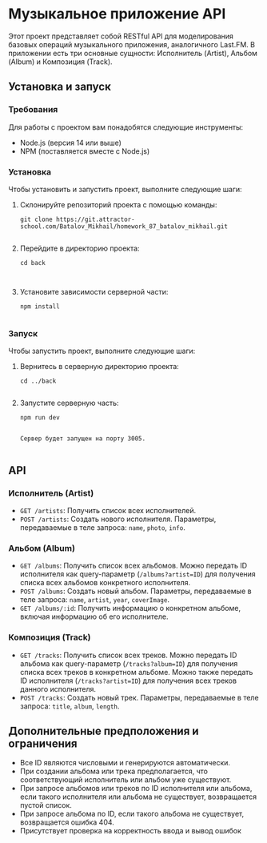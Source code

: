 # Музыкальное приложение API

Этот проект представляет собой RESTful API для моделирования базовых операций музыкального приложения, аналогичного Last.FM. В приложении есть три основные сущности: Исполнитель (Artist), Альбом (Album) и Композиция (Track).

## Установка и запуск

### Требования

Для работы с проектом вам понадобятся следующие инструменты:

- Node.js (версия 14 или выше)
- NPM (поставляется вместе с Node.js)

### Установка

Чтобы установить и запустить проект, выполните следующие шаги:

1. Склонируйте репозиторий проекта с помощью команды:

   ````
   git clone https://git.attractor-school.com/Batalov_Mikhail/homework_87_batalov_mikhail.git
   

2. Перейдите в директорию проекта:

   ````
   cd back

   

3. Установите зависимости серверной части:

   ````
   npm install
   

### Запуск

Чтобы запустить проект, выполните следующие шаги:

1. Вернитесь в серверную директорию проекта:

   ````
   cd ../back
   

2. Запустите серверную часть:

   ````
   npm run dev
  

   Сервер будет запущен на порту 3005.


## API

### Исполнитель (Artist)

- `GET /artists`: Получить список всех исполнителей.
- `POST /artists`: Создать нового исполнителя. Параметры, передаваемые в теле запроса: `name`, `photo`, `info`.

### Альбом (Album)

- `GET /albums`: Получить список всех альбомов. Можно передать ID исполнителя как query-параметр (`/albums?artist=ID`) для получения списка всех альбомов конкретного исполнителя.
- `POST /albums`: Создать новый альбом. Параметры, передаваемые в теле запроса: `name`, `artist`, `year`, `coverImage`.
- `GET /albums/:id`: Получить информацию о конкретном альбоме, включая информацию об его исполнителе.

### Композиция (Track)

- `GET /tracks`: Получить список всех треков. Можно передать ID альбома как query-параметр (`/tracks?album=ID`) для получения списка всех треков в конкретном альбоме. Можно также передать ID исполнителя (`/tracks?artist=ID`) для получения всех треков данного исполнителя.
- `POST /tracks`: Создать новый трек. Параметры, передаваемые в теле запроса: `title`, `album`, `length`.

## Дополнительные предположения и ограничения

- Все ID являются числовыми и генерируются автоматически.
- При создании альбома или трека предполагается, что соответствующий исполнитель или альбом уже существуют.
- При запросе альбомов или треков по ID исполнителя или альбома, если такого исполнителя или альбома не существует, возвращается пустой список.
- При запросе альбома по ID, если такого альбома не существует, возвращается ошибка 404.
- Присутствует проверка на корректность ввода и вывод ошибок

